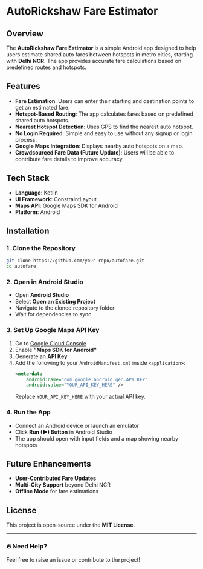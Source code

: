 # AutoRickshaw Fare Estimator

## Overview

The **AutoRickshaw Fare Estimator** is a simple Android app designed to help users estimate shared auto fares between hotspots in metro cities, starting with **Delhi NCR**. The app provides accurate fare calculations based on predefined routes and hotspots.

## Features

- **Fare Estimation**: Users can enter their starting and destination points to get an estimated fare.
- **Hotspot-Based Routing**: The app calculates fares based on predefined shared auto hotspots.
- **Nearest Hotspot Detection**: Uses GPS to find the nearest auto hotspot.
- **No Login Required**: Simple and easy to use without any signup or login process.
- **Google Maps Integration**: Displays nearby auto hotspots on a map.
- **Crowdsourced Fare Data (Future Update)**: Users will be able to contribute fare details to improve accuracy.

## Tech Stack

- **Language**: Kotlin
- **UI Framework**: ConstraintLayout
- **Maps API**: Google Maps SDK for Android
- **Platform**: Android

## Installation

### 1. Clone the Repository

```sh
git clone https://github.com/your-repo/autofare.git
cd autofare
```

### 2. Open in Android Studio

- Open **Android Studio**
- Select **Open an Existing Project**
- Navigate to the cloned repository folder
- Wait for dependencies to sync

### 3. Set Up Google Maps API Key

1. Go to [Google Cloud Console](https://console.cloud.google.com/)
2. Enable **"Maps SDK for Android"**
3. Generate an **API Key**
4. Add the following to your `AndroidManifest.xml` inside `<application>`:
   ```xml
   <meta-data
       android:name="com.google.android.geo.API_KEY"
       android:value="YOUR_API_KEY_HERE" />
   ```
   Replace `YOUR_API_KEY_HERE` with your actual API key.

### 4. Run the App

- Connect an Android device or launch an emulator
- Click **Run (▶) Button** in Android Studio
- The app should open with input fields and a map showing nearby hotspots

## Future Enhancements

- **User-Contributed Fare Updates**
- **Multi-City Support** beyond Delhi NCR
- **Offline Mode** for fare estimations

## License

This project is open-source under the **MIT License**.

---

### 🔥 Need Help?

Feel free to raise an issue or contribute to the project!

